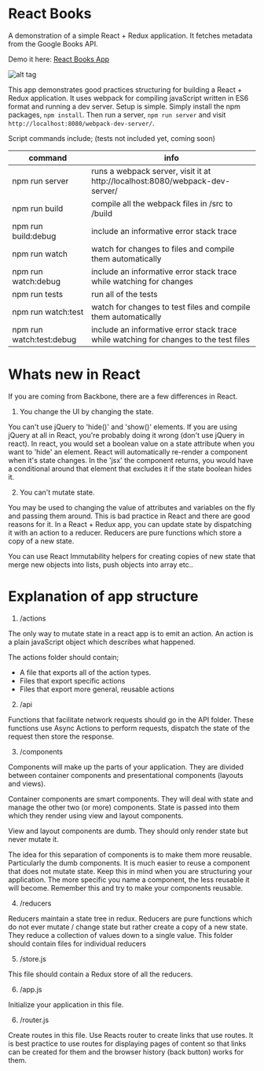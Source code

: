 React Books
===========

A demonstration of a simple React + Redux application. It fetches metadata from the Google Books API.

Demo it here: [React Books App](https://pashasc.github.io/react_books/ "React Books App")

![alt tag](https://github.com/pashasc/react_books/blob/master/src/static/images/screen.png)

This app demonstrates good practices structuring for building a React + Redux application. It uses webpack for compiling javaScript written in ES6 format and running a dev server. Setup is simple. Simply install the npm packages, ```npm install```. Then run a server, ```npm run server``` and visit ```http://localhost:8080/webpack-dev-server/```.

Script commands include; (tests not included yet, coming soon)

| command  | info  |
|---|---|
| npm run server   | runs a webpack server, visit it at http://localhost:8080/webpack-dev-server/  |
| npm run build  |  compile all the webpack files in /src to /build |
| npm run build:debug | include an informative error stack trace |
| npm run watch  | watch for changes to files and compile them automatically  |
| npm run watch:debug | include an informative error stack trace while watching for changes |
| npm run tests  | run all of the tests |
| npm run watch:test | watch for changes to test files and compile them automatically |
| npm run watch:test:debug | include an informative error stack trace while watching for changes to the test files |

Whats new in React
==================

If you are coming from Backbone, there are a few differences in React. 

1. You change the UI by changing the state.

You can't use jQuery to 'hide()' and 'show()' elements. If you are using jQuery at all in React, you're probably doing it wrong (don't use jQuery in react). In react, you would set a boolean value on a state attribute when you want to 'hide' an element. React will automatically re-render a component when it's state changes. In the 'jsx' the component returns, you would have a conditional around that element that excludes it if the state boolean hides it.

2. You can't mutate state.

You may be used to changing the value of attributes and variables on the fly and passing them around. This is bad practice in React and there are good reasons for it. In a React + Redux app, you can update state by dispatching it with an action to a reducer. Reducers are pure functions which store a copy of a new state. 

You can use React Immutability helpers for creating copies of new state that merge new objects into lists, push objects into array etc..

Explanation of app structure
============================

1. /actions

The only way to mutate state in a react app is to emit an action. An action is a plain javaScript object which describes what happened.

The actions folder should contain;
  * A file that exports all of the action types.
  * Files that export specific actions
  * Files that export more general, reusable actions

2. /api

Functions that facilitate network requests should go in the API folder. These functions use Async Actions to perform requests, dispatch the state of the request then store the response.

3. /components

Components will make up the parts of your application. They are divided between container components and presentational components (layouts and views).

Container components are smart components. They will deal with state and manage the other two (or more) components. State is passed into them which they render using view and layout  components. 

View and layout components are dumb. They should only render state but never mutate it.

The idea for this separation of components is to make them more reusable. Particularly the dumb components. It is much easier to reuse a component that does not mutate state. Keep this in mind when you are structuring your application. The more specific you name a component, the less reusable it will become. Remember this and try to make your components reusable.

4. /reducers

Reducers maintain a state tree in redux. Reducers are pure functions which do not ever mutate / change state but rather create a copy of a new state. They reduce a collection of values down to a single value. This folder should contain files for individual reducers

5. /store.js

This file should contain a Redux store of all the reducers.

6. /app.js

Initialize your application in this file.

6. /router.js

Create routes in this file. Use Reacts router <Link> to create links that use routes. It is best practice to use routes for displaying pages of content so that links can be created for them and the browser history (back button) works for them.




